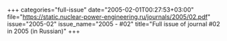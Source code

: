 +++
categories="full-issue"
date="2005-02-01T00:27:53+03:00"
file="https://static.nuclear-power-engineering.ru/journals/2005/02.pdf"
issue="2005-02"
issue_name="2005 - #02"
title="Full issue of journal #02 in 2005 (in Russian)"
+++
